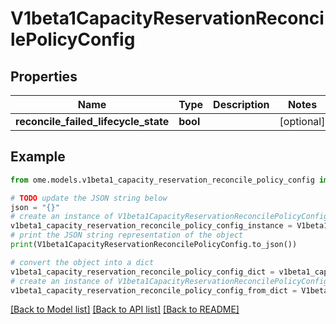 # V1beta1CapacityReservationReconcilePolicyConfig

## Properties

| Name                                 | Type     | Description | Notes      |
|--------------------------------------|----------|-------------|------------|
| **reconcile_failed_lifecycle_state** | **bool** |             | [optional] |

## Example

```python
from ome.models.v1beta1_capacity_reservation_reconcile_policy_config import V1beta1CapacityReservationReconcilePolicyConfig

# TODO update the JSON string below
json = "{}"
# create an instance of V1beta1CapacityReservationReconcilePolicyConfig from a JSON string
v1beta1_capacity_reservation_reconcile_policy_config_instance = V1beta1CapacityReservationReconcilePolicyConfig.from_json(json)
# print the JSON string representation of the object
print(V1beta1CapacityReservationReconcilePolicyConfig.to_json())

# convert the object into a dict
v1beta1_capacity_reservation_reconcile_policy_config_dict = v1beta1_capacity_reservation_reconcile_policy_config_instance.to_dict()
# create an instance of V1beta1CapacityReservationReconcilePolicyConfig from a dict
v1beta1_capacity_reservation_reconcile_policy_config_from_dict = V1beta1CapacityReservationReconcilePolicyConfig.from_dict(v1beta1_capacity_reservation_reconcile_policy_config_dict)
```

[[Back to Model list]](../README.md#documentation-for-models) [[Back to API list]](../README.md#documentation-for-api-endpoints) [[Back to README]](../README.md)
